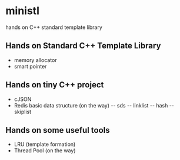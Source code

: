 # ministl
hands on C++ standard template library

## Hands on Standard C++ Template Library

- memory allocator
- smart pointer

## Hands on tiny C++ project

- cJSON
- Redis basic data structure (on the way)
-- sds
-- linklist
-- hash
-- skiplist

## Hands on some useful tools

- LRU (template formation)
- Thread Pool (on the way)
